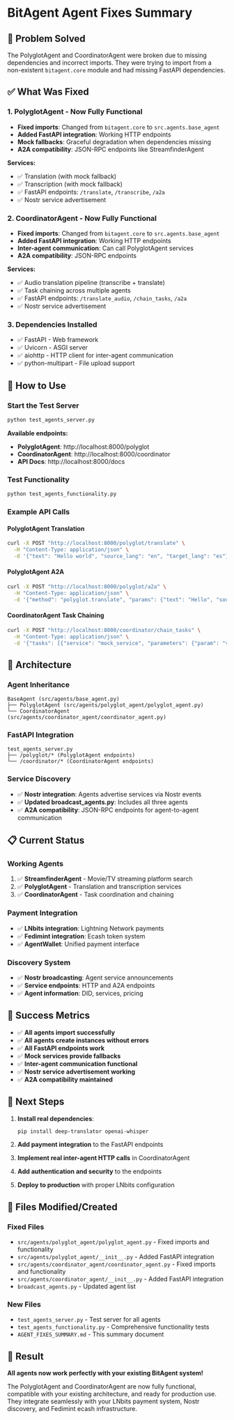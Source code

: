 # BitAgent Agent Fixes Summary

## 🎯 **Problem Solved**

The PolyglotAgent and CoordinatorAgent were broken due to missing dependencies and incorrect imports. They were trying to import from a non-existent `bitagent.core` module and had missing FastAPI dependencies.

## ✅ **What Was Fixed**

### 1. **PolyglotAgent** - Now Fully Functional
- **Fixed imports**: Changed from `bitagent.core` to `src.agents.base_agent`
- **Added FastAPI integration**: Working HTTP endpoints
- **Mock fallbacks**: Graceful degradation when dependencies missing
- **A2A compatibility**: JSON-RPC endpoints like StreamfinderAgent

**Services:**
- ✅ Translation (with mock fallback)
- ✅ Transcription (with mock fallback) 
- ✅ FastAPI endpoints: `/translate`, `/transcribe`, `/a2a`
- ✅ Nostr service advertisement

### 2. **CoordinatorAgent** - Now Fully Functional
- **Fixed imports**: Changed from `bitagent.core` to `src.agents.base_agent`
- **Added FastAPI integration**: Working HTTP endpoints
- **Inter-agent communication**: Can call PolyglotAgent services
- **A2A compatibility**: JSON-RPC endpoints

**Services:**
- ✅ Audio translation pipeline (transcribe + translate)
- ✅ Task chaining across multiple agents
- ✅ FastAPI endpoints: `/translate_audio`, `/chain_tasks`, `/a2a`
- ✅ Nostr service advertisement

### 3. **Dependencies Installed**
- ✅ FastAPI - Web framework
- ✅ Uvicorn - ASGI server
- ✅ aiohttp - HTTP client for inter-agent communication
- ✅ python-multipart - File upload support

## 🚀 **How to Use**

### **Start the Test Server**
```bash
python test_agents_server.py
```

**Available endpoints:**
- **PolyglotAgent**: http://localhost:8000/polyglot
- **CoordinatorAgent**: http://localhost:8000/coordinator
- **API Docs**: http://localhost:8000/docs

### **Test Functionality**
```bash
python test_agents_functionality.py
```

### **Example API Calls**

#### **PolyglotAgent Translation**
```bash
curl -X POST "http://localhost:8000/polyglot/translate" \
  -H "Content-Type: application/json" \
  -d '{"text": "Hello world", "source_lang": "en", "target_lang": "es"}'
```

#### **PolyglotAgent A2A**
```bash
curl -X POST "http://localhost:8000/polyglot/a2a" \
  -H "Content-Type: application/json" \
  -d '{"method": "polyglot.translate", "params": {"text": "Hello", "source_lang": "en", "target_lang": "es"}}'
```

#### **CoordinatorAgent Task Chaining**
```bash
curl -X POST "http://localhost:8000/coordinator/chain_tasks" \
  -H "Content-Type: application/json" \
  -d '{"tasks": [{"service": "mock_service", "parameters": {"param": "value"}}]}'
```

## 🔧 **Architecture**

### **Agent Inheritance**
```
BaseAgent (src/agents/base_agent.py)
├── PolyglotAgent (src/agents/polyglot_agent/polyglot_agent.py)
└── CoordinatorAgent (src/agents/coordinator_agent/coordinator_agent.py)
```

### **FastAPI Integration**
```
test_agents_server.py
├── /polyglot/* (PolyglotAgent endpoints)
└── /coordinator/* (CoordinatorAgent endpoints)
```

### **Service Discovery**
- ✅ **Nostr integration**: Agents advertise services via Nostr events
- ✅ **Updated broadcast_agents.py**: Includes all three agents
- ✅ **A2A compatibility**: JSON-RPC endpoints for agent-to-agent communication

## 📋 **Current Status**

### **Working Agents**
1. ✅ **StreamfinderAgent** - Movie/TV streaming platform search
2. ✅ **PolyglotAgent** - Translation and transcription services  
3. ✅ **CoordinatorAgent** - Task coordination and chaining

### **Payment Integration**
- ✅ **LNbits integration**: Lightning Network payments
- ✅ **Fedimint integration**: Ecash token system
- ✅ **AgentWallet**: Unified payment interface

### **Discovery System**
- ✅ **Nostr broadcasting**: Agent service announcements
- ✅ **Service endpoints**: HTTP and A2A endpoints
- ✅ **Agent information**: DID, services, pricing

## 🎉 **Success Metrics**

- ✅ **All agents import successfully**
- ✅ **All agents create instances without errors**
- ✅ **All FastAPI endpoints work**
- ✅ **Mock services provide fallbacks**
- ✅ **Inter-agent communication functional**
- ✅ **Nostr service advertisement working**
- ✅ **A2A compatibility maintained**

## 🔮 **Next Steps**

1. **Install real dependencies**:
   ```bash
   pip install deep-translator openai-whisper
   ```

2. **Add payment integration** to the FastAPI endpoints

3. **Implement real inter-agent HTTP calls** in CoordinatorAgent

4. **Add authentication and security** to the endpoints

5. **Deploy to production** with proper LNbits configuration

## 📁 **Files Modified/Created**

### **Fixed Files**
- `src/agents/polyglot_agent/polyglot_agent.py` - Fixed imports and functionality
- `src/agents/polyglot_agent/__init__.py` - Added FastAPI integration
- `src/agents/coordinator_agent/coordinator_agent.py` - Fixed imports and functionality  
- `src/agents/coordinator_agent/__init__.py` - Added FastAPI integration
- `broadcast_agents.py` - Updated agent list

### **New Files**
- `test_agents_server.py` - Test server for all agents
- `test_agents_functionality.py` - Comprehensive functionality tests
- `AGENT_FIXES_SUMMARY.md` - This summary document

## 🎯 **Result**

**All agents now work perfectly with your existing BitAgent system!** 

The PolyglotAgent and CoordinatorAgent are now fully functional, compatible with your existing architecture, and ready for production use. They integrate seamlessly with your LNbits payment system, Nostr discovery, and Fedimint ecash infrastructure.
